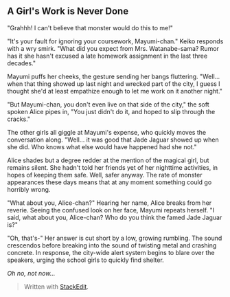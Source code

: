## A Girl's Work is Never Done

"Grahhh! I can't believe that monster would do this to me!"

"It's your fault for ignoring your coursework, Mayumi-chan." Keiko responds with a wry smirk. "What did you expect from Mrs. Watanabe-sama? Rumor has it she hasn't excused a late homework assignment in the last three decades."

Mayumi puffs her cheeks, the gesture sending her bangs fluttering. "Well... when that thing showed up last night and wrecked part of the city, I guess I thought she'd at least empathize enough to let me work on it another night."

"But Mayumi-chan, you don't even live on that side of the city," the soft spoken Alice pipes in, "You just didn't do it, and hoped to slip through the cracks." 

The other girls all giggle at Mayumi's expense, who quickly moves the conversation along. "Well... it was good that Jade Jaguar showed up when she did. Who knows what else would have happened had she not."

Alice shades but a degree redder at the mention of the magical girl, but remains silent. She hadn't told her friends yet of her nighttime activities, in hopes of keeping them safe. Well, safer anyway. The rate of monster appearances these days means that at any moment something could go horribly wrong. 

"What about you, Alice-chan?" Hearing her name, Alice breaks from her reverie. Seeing the confused look on her face, Mayumi repeats herself. "I said, what about you, Alice-chan? Who do you think the famed Jade Jaguar is?"

"Oh, that's-" Her answer is cut short by a low, growing rumbling. The sound crescendos before breaking into the sound of twisting metal and crashing concrete. In response, the city-wide alert system begins to blare over the speakers, urging the school girls to quickly find shelter. 

*Oh no, not now...*


> Written with [StackEdit](https://stackedit.io/).
<!--stackedit_data:
eyJoaXN0b3J5IjpbLTY2MjI0MzQwOF19
-->
